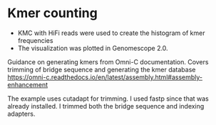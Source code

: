 # Kmer counting

* KMC with HiFi reads were used to create the histogram of kmer frequencies
* The visualization was plotted in Genomescope 2.0.


Guidance on generating kmers from Omni-C documentation. Covers trimming of bridge sequence and generating the kmer database
https://omni-c.readthedocs.io/en/latest/assembly.html#assembly-enhancement

The example uses cutadapt for trimming.  I used fastp since that was already installed.  I trimmed both the bridge sequence and indexing adapters.
